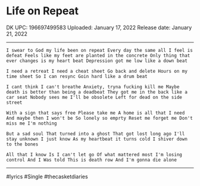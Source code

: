 # Life on Repeat

DK UPC: 196697499583
Uploaded: January 17, 2022
Release date: January 21, 2022

---





``I swear to God my life been on repeat
Every day the same all I feel is defeat
Feels like my feet are planted in the concrete
Only thing that ever changes is my heart beat
Depression got me low like a down beat``

``I need a retreat
I need a cheat sheet
Go back and delete
Hours on my time sheet
So I can resync
Goin hard like a drum beat``

``I cant think I can't breathe
Anxiety, tryna fucking kill me
Maybe death is better than being a deadbeat
They got me in the back like a car seat
Nobody sees me
I'll be obsolete
Left for dead on the side street``

``With a sign that says free
Please take me
A home is all that I need
And maybe then I won't be
So lonely so emprty
Reset me forget me
Don't miss me I'm nothing``

``But a sad soul
That turned into a ghost
That got lost long ago
I'll stay unknown I just know
As my heartbeat it turns cold
I shiver down to the bones``

``All that I know
Is I can't let go
Of what mattered most
I'm losing control
And I Was told
This is death row
And I'm gonna die alone``

---

#lyrics #Single #thecasketdiaries 